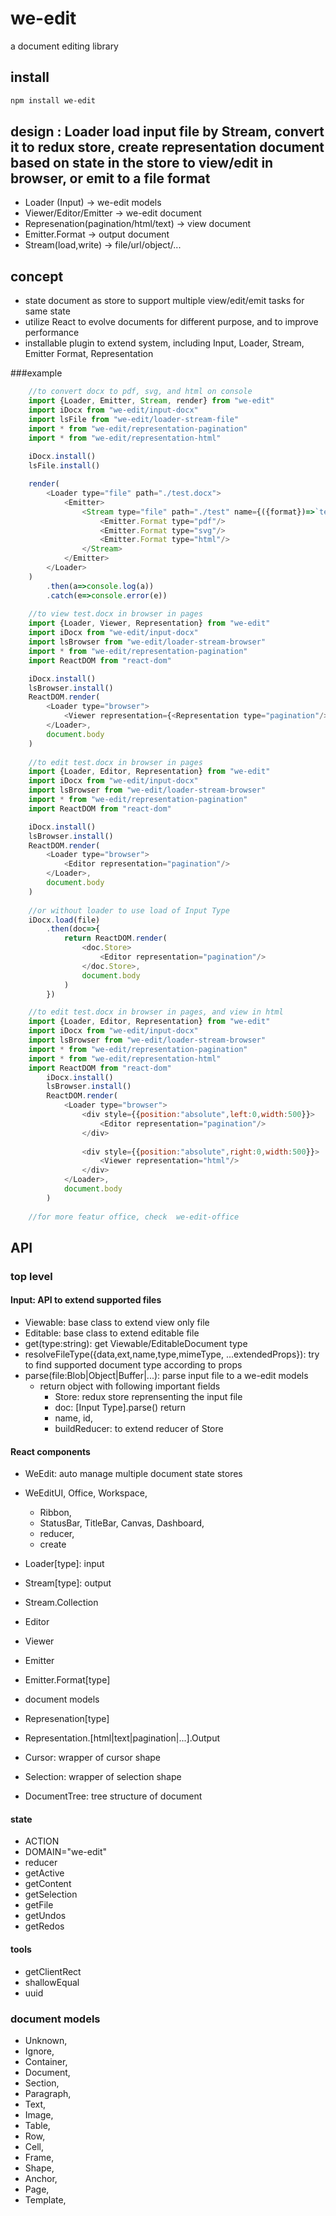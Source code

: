 # we-edit
a document editing library

## install
```sh
npm install we-edit
```

## design : Loader load input file by Stream, convert it to redux store, create representation document based on state in the store to view/edit in browser, or emit to a file format 
* Loader (Input) -> we-edit models
* Viewer/Editor/Emitter -> we-edit document
* Represenation(pagination/html/text) -> view document
* Emitter.Format -> output document
* Stream(load,write) -> file/url/object/...

## concept
* state document as store to support multiple view/edit/emit tasks for same state
* utilize React to evolve documents for different purpose, and to improve performance 
* installable plugin to extend system, including Input, Loader, Stream, Emitter Format, Representation


###example
```js
	//to convert docx to pdf, svg, and html on console
	import {Loader, Emitter, Stream, render} from "we-edit"
	import iDocx from "we-edit/input-docx"
	import lsFile from "we-edit/loader-stream-file"
	import * from "we-edit/representation-pagination"
	import * from "we-edit/representation-html"
	
	iDocx.install()
	lsFile.install()

	render(
		<Loader type="file" path="./test.docx">
			<Emitter>
				<Stream type="file" path="./test" name={({format})=>`test.${format}`}>
					<Emitter.Format type="pdf"/>
					<Emitter.Format type="svg"/>
					<Emitter.Format type="html"/>
				</Stream>
			</Emitter>
		</Loader>
	)
		.then(a=>console.log(a))
		.catch(e=>console.error(e))
		
	//to view test.docx in browser in pages
	import {Loader, Viewer, Representation} from "we-edit"
	import iDocx from "we-edit/input-docx"
	import lsBrowser from "we-edit/loader-stream-browser"
	import * from "we-edit/representation-pagination"
	import ReactDOM from "react-dom"

	iDocx.install()
	lsBrowser.install()
	ReactDOM.render(
		<Loader type="browser">
			<Viewer representation={<Representation type="pagination"/>}>
		</Loader>,
		document.body
	)
	
	//to edit test.docx in browser in pages
	import {Loader, Editor, Representation} from "we-edit"
	import iDocx from "we-edit/input-docx"
	import lsBrowser from "we-edit/loader-stream-browser"
	import * from "we-edit/representation-pagination"
	import ReactDOM from "react-dom"

	iDocx.install()
	lsBrowser.install()
	ReactDOM.render(
		<Loader type="browser">
			<Editor representation="pagination"/>
		</Loader>,
		document.body
	)
	
	//or without loader to use load of Input Type
	iDocx.load(file)
		.then(doc=>{
			return ReactDOM.render(
				<doc.Store>
					<Editor representation="pagination"/>
				</doc.Store>,
				document.body
			)
		})

	//to edit test.docx in browser in pages, and view in html
	import {Loader, Editor, Representation} from "we-edit"
	import iDocx from "we-edit/input-docx"
	import lsBrowser from "we-edit/loader-stream-browser"
	import * from "we-edit/representation-pagination"
	import * from "we-edit/representation-html"
	import ReactDOM from "react-dom"
		iDocx.install()
		lsBrowser.install()
		ReactDOM.render(
			<Loader type="browser">
				<div style={{position:"absolute",left:0,width:500}}>
					<Editor representation="pagination"/>
				</div>
				
				<div style={{position:"absolute",right:0,width:500}}>
					<Viewer representation="html"/>
				</div>
			</Loader>,
			document.body
		)
	
	//for more featur office, check  we-edit-office
```


## API

### top level

#### Input: API to extend supported files
* Viewable: base class to extend view only file
* Editable: base class to extend editable file
* get(type:string): get Viewable/EditableDocument type
* resolveFileType({data,ext,name,type,mimeType, ...extendedProps}): try to find supported document type according to props
* parse(file:Blob|Object|Buffer|...): parse input file to a we-edit models
	* return object with following important fields
		* Store: redux store reprensenting the input file
		* doc: [Input Type].parse() return
		* name, id, 
		* buildReducer: to extend reducer of Store

#### React components
* WeEdit: auto manage multiple document state stores
* WeEditUI, Office, Workspace, 
  * Ribbon, 
  * StatusBar, TitleBar, Canvas, Dashboard, 
  * reducer, 
  * create	

* Loader[type]: input
* Stream[type]: output
* Stream.Collection

* Editor 
* Viewer
* Emitter
* Emitter.Format[type]

* document models

* Represenation[type]
* Representation.[html|text|pagination|...].Output


* Cursor: wrapper of cursor shape
* Selection: wrapper of selection shape

* DocumentTree: tree structure of document

#### state
* ACTION
* DOMAIN="we-edit"
* reducer
* getActive
* getContent
* getSelection
* getFile
* getUndos
* getRedos

#### tools
* getClientRect
* shallowEqual
* uuid

### document models
* Unknown,
* Ignore,
* Container,
* Document,
* Section,
* Paragraph,
* Text,
* Image,
* Table,
* Row,
* Cell,
* Frame,
* Shape,
* Anchor,
* Page,
* Template,
